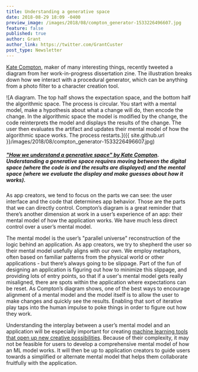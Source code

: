 ```yaml
---
title: Understanding a generative space
date: 2018-08-29 18:09 -0400
preview_image: /images/2018/08/compton_generator-1533226496607.jpg
feature: false
published: true
author: Grant
author_link: https://twitter.com/GrantCuster
post_type: Newsletter
---
```


[Kate Compton](http://www.galaxykate.com/), maker of many interesting things, recently tweeted a diagram from her work-in-progress dissertation zine. The illustration breaks down how we interact with a procedural generator, which can be anything from a photo filter to a character creation tool.

![A diagram. The top half shows the expectation space, and the bottom half the algorithmic space. The process is circular. You start with a mental model, make a hypothesis about what a change will do, then encode the change. In the algorithmic space the model is modified by the change, the code reinterprets the model and displays the results of the change. The user then evaluates the artifact and updates their mental model of how the algorithmic space works. The process restarts.]({{ site.github.url }}/images/2018/08/compton_generator-1533226496607.jpg)

##### ["How we understand a generative space" by Kate Compton](https://twitter.com/GalaxyKate/status/1012788721379303424). Understanding a generative space requires moving between the digital space (where the code is and the results are displayed) and the mental space (where we evaluate the display and make guesses about how it works).

As app creators, we tend to focus on the parts we can see: the user interface and the code that determines app behavior. Those are the parts that we can directly control. Compton’s diagram is a great reminder that there’s another dimension at work in a user’s experience of an app: their mental model of how the application works. We have much less direct control over a user’s mental model. 

The mental model is the user’s "parallel universe" reconstruction of the logic behind an application. As app creators, we try to shepherd the user so their mental model usefully aligns with our own. We employ metaphors, often based on familiar patterns from the physical world or other applications - but there’s always going to be slippage. Part of the fun of designing an application is figuring out how to minimize this slippage, and providing lots of entry points, so that if a user's mental model gets really misaligned, there are spots within the application where expectations can be reset. As Compton’s diagram shows, one of the best ways to encourage alignment of a mental model and the model itself is to allow the user to make changes and quickly see the results. Enabling that sort of iterative play taps into the human impulse to poke things in order to figure out how they work.

Understanding the interplay between a user’s mental model and an application will be especially important for creating [machine learning tools that open up new creative possibilities](http://blog.fastforwardlabs.com/2018/03/28/new-creative-possibilities-with-machine-learning.html). Because of their complexity, it may not be feasible for users to develop a comprehensive mental model of how an ML model works. It will then be up to application creators to guide users towards a simplified or alternate mental model that helps them collaborate fruitfully with the application.